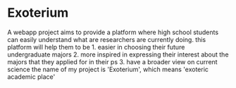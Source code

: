 # Exoterium
A webapp project aims to provide a platform where high school students can easily understand what are researchers are currently doing.
this platform will help them to be
	1. easier in choosing their future undergraduate majors
	2. more inspired in expressing their interest about the majors that they applied for in their ps
	3. have a broader view on current science
the name of my project is 'Exoterium', which means 'exoteric academic place'
